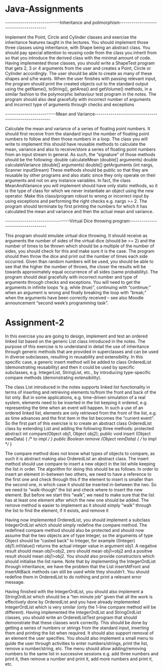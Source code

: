 # Java-Assignments
----------------------------Inheritance and polimorphism----------------------------------------

Implement the Point, Circle and Cylinder
classes and exercise the
inheritance features taught in the lectures. You should implement those three classes using
inheritance, with Shape being an abstract class. You should pay special attention to reusing
code from the class you inherit from so that you introduce the derived class with the minimal
amount of code. Having implemented those classes, you should write a ShapeTest program that gets 2, 3 or 4
arguments from the user and creates a Point, Circle or Cylinder accordingly. The user should
be able to create as many of these shapes and s/he wants. When the user finishes with passing
relevant input, the program should print the created objects out to the standard output using
the getName(), toString(), getArea() and getVolume() methods, in a similar fashion to the
polymorphic behaviour test program in the notes. The program should also deal gracefully
with incorrect number of arguments and incorrect type of arguments through checks and
exceptions

--------------------------Mean and Variance-------------------------------------------------------

Calculate the mean and variance of a series of floating point
numbers. It should first receive from the standard input the number of floating point numbers
to follow and then those numbers in a loop. The class you will write to implement this should
have reusable methods to calculate the mean, variance and also to receive/store a series of
floating point numbers from an input stream in general. As such, the “signature” of those
methods should be the following:
double calculateMean (double[] arguments)
double calculateVariance (double[] arguments)
double[] getArguments (int nargs, Scanner inputStream)
These methods should be public so that they are reusable by other programs and also static
since they only operate on their arguments and not on any instance variables. In fact, the class
MeanAndVariance you will implement should have only static methods, so it is the type of
class for which we never instantiate an object using the new operator. Make this class/program robust to wrong or incorrect input by
using exceptions and performing the right checks e.g. nargs >= 2. The program should
terminate by first printing the numbers for which it has calculated the mean and variance and
then the actual mean and variance.


---------------------------------Virtual Dice throwing program-----------------------------------

This program should emulate virtual dice throwing. It should receive as arguments the
number of sides of the virtual dice (should be >= 2) and the number of times to be thrown
which should be a multiple of the number of sides, you should check for this and make sure it
is the case. The program should then throw the dice and print out the number of times each
side occurred. Given than random numbers will be used, you should be able to see that the
higher the number of throws, the closer the results will be towards approximately equal
occurrence of all sides (same probability). The program should deal gracefully with incorrect
number and type of arguments through checks and exceptions. You will need to get the
arguments in infinite loops “e.g. while (true)”, continuing with “continue;” when an argument
is wrong and finally breaking the loop with “break;” when the arguments have been correctly
received – see also Moodle announcement “second week’s programming task”. 

# Assignment-2
In this exercise you are going to design, implement and test an ordered linked
list based on the generic List class introduced in the notes. The purpose of this exercise is to
understand in detail the use of inheritance through generic methods that are provided in
superclasses and can be used in diverse subclasses, resulting in reusability and extensibility. In
this specific case, a generic insert method will be added to class OrderedList (demonstrating
reusability) and then it could be used by specific subclasses, e.g. IntegerList, StringList, etc.,
by introducing type-specific compare methods (demonstrating extensibility).

The class List introduced in the notes supports linked list functionality in terms of inserting
and retrieving elements to/from the front and back of the list only. But in some applications,
e.g. time-driven simulation of a real system, elements need to be inserted in the list keeping it
ordered, e.g. representing the time when an event will happen. In such a use of an ordered
linked list, elements are only retrieved from the front of the list, e.g. as time advances and the
first item in the list becomes the “current event”.
So the first part of this exercise is to create an abstract class OrderedList class by extending
List and adding the following three methods:
protected abstract int compare(Object obj1, Object obj2);
public void insert (Object newData) { /* to impl */ }
public Boolean remove (Object remData) { /* to impl */ }

The compare method does not know what types of objects to compare, as such it is abstract
making also OrderedList an abstract class. The insert method should use compare to insert a
new object in the list while keeping the list in order. The algorithm for doing this should be as
follows. In order to insert an element in-between two others, we need to have a reference to
the first one and check through this if the element to insert is smaller than the second one, in
which case it should be inserted in-between the two. So we need to “walk-though” the list and
check where to insert the new element. But before we start this “walk”, we need to make sure
that the list has at least one element after which the new one should be added. The remove
method is easier to implement as it should simply “walk” through the list to find the element,
if it exists, and remove it

Having now implemented OrderedList, you should implement a subclass IntegerOrdList
which should simply redefine the compare method. The redefined compare method should
also be protected and should now assume that the two objects are of type Integer, so the
arguments of type Object should be “casted back” to Integer, for example ((Integer)
obj1).intValue() returns the actual integer value in argument obj1. A negative result should
mean obj1<obj2, zero should mean obj1=obj2 and a positive result should mean obj1>obj2.
You should also provide constructors which should initialise the list name.
Note that by implementing the IntegerOrdList through inheritance, we have the problem that
the List insertAtFront and insertAtBack methods can still be used while they shouldn’t. You
should redefine them in OrderedList to do nothing and print a relevant error message.

Having finished with the IntegerOrdList, you should also implement a StringOrdList which
should be a “ten minute job” given that all the work is effectively done by OrderedList and
you have already implemented IntegerOrdList which is very similar (only the 1-line compare
method will be different).
Having implemented the IntegerOrdList and StringOrdList classes, you should write an
OrderedListTest program that should demonstrate that these classes work correctly. This
should be done by getting a series of numbers or strings from the standard input, inserting
them and printing the list when required. It should also support removal of an element the user
specifies. You should also implement a small menu to guide the user through activities to
enter numbers/strings, print the list, remove a number/string, etc. The menu should allow
adding/removing numbers to the same list in successive sessions e.g. add three numbers and
print it, then remove a number and print it, add more numbers and print it, etc.
